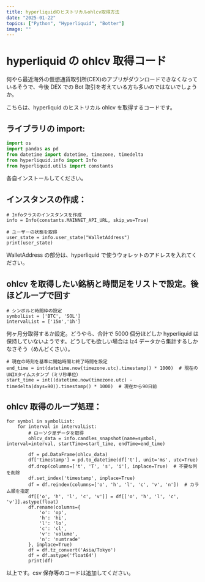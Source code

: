 ```yaml
---
title: hyperliquidのヒストリカルohlcv取得方法
date: "2025-01-22"
topics: ["Python", "Hyperliquid", "Botter"]
image: ""
---
```


# hyperliquid の ohlcv 取得コード

何やら最近海外の仮想通貨取引所(CEX)のアプリがダウンロードできなくなっているそうで、今後 DEX での Bot 取引を考えている方も多いのではないでしょうか。

こちらは、hyperliquid のヒストリカル ohlcv を取得するコードです。

## ライブラリの import:

```python
import os
import pandas as pd
from datetime import datetime, timezone, timedelta
from hyperliquid.info import Info
from hyperliquid.utils import constants
```

各自インストールしてください。

## インスタンスの作成：

```
# Infoクラスのインスタンスを作成
info = Info(constants.MAINNET_API_URL, skip_ws=True)

# ユーザーの状態を取得
user_state = info.user_state("WalletAddress")
print(user_state)
```

WalletAddress の部分は、hyperliquid で使うウォレットのアドレスを入れてください。

## ohlcv を取得したい銘柄と時間足をリストで設定。後ほどループで回す

```
# シンボルと時間枠の設定
symbolList = ['BTC', 'SOL']
intervalList = ['15m','1h']
```

何ヶ月分取得するか設定。どうやら、合計で 5000 個分ほどしか hyperliquid は保持していないようです。どうしても欲しい場合は lz4 データから集計するしかなさそう（めんどくさい）。

```
# 現在の時刻を基準に開始時間と終了時間を設定
end_time = int(datetime.now(timezone.utc).timestamp() * 1000)  # 現在のUNIXタイムスタンプ（ミリ秒単位）
start_time = int((datetime.now(timezone.utc) - timedelta(days=90)).timestamp() * 1000)  # 現在から90日前
```

## ohlcv 取得のループ処理：

```
for symbol in symbolList:
    for interval in intervalList:
        # ローソク足データを取得
        ohlcv_data = info.candles_snapshot(name=symbol, interval=interval, startTime=start_time, endTime=end_time)

        df = pd.DataFrame(ohlcv_data)
        df['timestamp'] = pd.to_datetime(df['t'], unit='ms', utc=True)
        df.drop(columns=['t', 'T', 's', 'i'], inplace=True)  # 不要な列を削除
        df.set_index('timestamp', inplace=True)
        df = df.reindex(columns=['o', 'h', 'l', 'c', 'v', 'n'])  # カラム順を指定
        df[['o', 'h', 'l', 'c', 'v']] = df[['o', 'h', 'l', 'c', 'v']].astype(float)
        df.rename(columns={
            'o': 'op',
            'h': 'hi',
            'l': 'lo',
            'c': 'cl',
            'v': 'volume',
            'n': 'numtrade'
        }, inplace=True)
        df = df.tz_convert('Asia/Tokyo')
        df = df.astype('float64')
        print(df)
```

以上です。csv 保存等のコードは追加してください。

